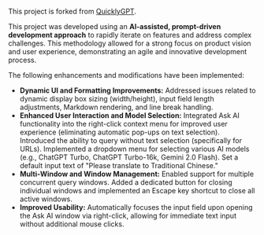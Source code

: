 This project is forked from [QuicklyGPT](https://github.com/zealotjin/quicklygpt-extension?tab=readme-ov-file).

This project was developed using an **AI-assisted, prompt-driven development approach** to rapidly iterate on features and address complex challenges. This methodology allowed for a strong focus on product vision and user experience, demonstrating an agile and innovative development process.

The following enhancements and modifications have been implemented:

- **Dynamic UI and Formatting Improvements:** Addressed issues related to dynamic display box sizing (width/height), input field length adjustments, Markdown rendering, and line break handling.
- **Enhanced User Interaction and Model Selection:** Integrated Ask AI functionality into the right-click context menu for improved user experience (eliminating automatic pop-ups on text selection). Introduced the ability to query without text selection (specifically for URLs). Implemented a dropdown menu for selecting various AI models (e.g., ChatGPT Turbo, ChatGPT Turbo-16k, Gemini 2.0 Flash). Set a default input text of "Please translate to Traditional Chinese."
- **Multi-Window and Window Management:** Enabled support for multiple concurrent query windows. Added a dedicated button for closing individual windows and implemented an Escape key shortcut to close all active windows.
- **Improved Usability:** Automatically focuses the input field upon opening the Ask AI window via right-click, allowing for immediate text input without additional mouse clicks.
